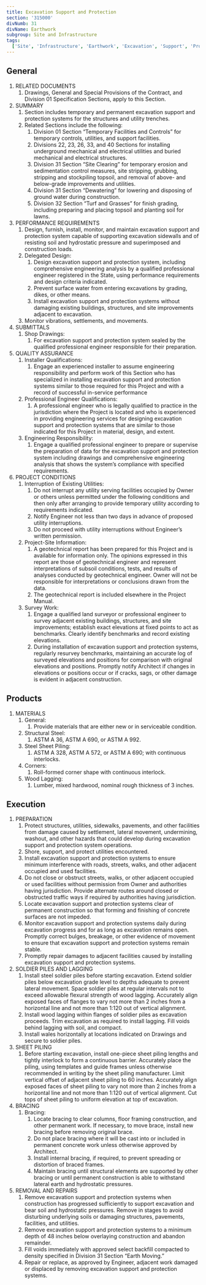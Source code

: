 ```yaml
---
title: Excavation Support and Protection
section: '315000'
divNumb: 31
divName: Earthwork
subgroup: Site and Infrastructure
tags:
  ['Site', 'Infrastructure', 'Earthwork', 'Excavation', 'Support', 'Protection']
---
```


## General

1. RELATED DOCUMENTS
   1. Drawings, General and Special Provisions of the Contract, and Division 01 Specification Sections, apply to this Section.
1. SUMMARY
   1. Section includes temporary and permanent excavation support and protection systems for the structures and utility trenches.
   2. Related Sections include the following:
      1. Division 01 Section “Temporary Facilities and Controls” for temporary controls, utilities, and support facilities.
      2. Divisions 22, 23, 26, 33, and 40 Sections for installing underground mechanical and electrical utilities and buried mechanical and electrical structures.
      3. Division 31 Section “Site Clearing” for temporary erosion and sedimentation control measures, site stripping, grubbing, stripping and stockpiling topsoil, and removal of above- and below-grade improvements and utilities.
      4. Division 31 Section “Dewatering” for lowering and disposing of ground water during construction.
      5. Division 32 Section “Turf and Grasses” for finish grading, including preparing and placing topsoil and planting soil for lawns.
1. PERFORMANCE REQUIREMENTS
   1. Design, furnish, install, monitor, and maintain excavation support and protection system capable of supporting excavation sidewalls and of resisting soil and hydrostatic pressure and superimposed and construction loads.
   2. Delegated Design:
      1. Design excavation support and protection system, including comprehensive engineering analysis by a qualified professional engineer registered in the State, using performance requirements and design criteria indicated.
      2. Prevent surface water from entering excavations by grading, dikes, or other means.
      3. Install excavation support and protection systems without damaging existing buildings, structures, and site improvements adjacent to excavation.
   3. Monitor vibrations, settlements, and movements.
1. SUBMITTALS
   1. Shop Drawings:
      1. For excavation support and protection system sealed by the qualified professional engineer responsible for their preparation.
1. QUALITY ASSURANCE
   1. Installer Qualifications:
      1. Engage an experienced installer to assume engineering responsibility and perform work of this Section who has specialized in installing excavation support and protection systems similar to those required for this Project and with a record of successful in-service performance
   2. Professional Engineer Qualifications:
      1. A professional engineer who is legally qualified to practice in the jurisdiction where the Project is located and who is experienced in providing engineering services for designing excavation support and protection systems that are similar to those indicated for this Project in material, design, and extent.
   3. Engineering Responsibility:
      1. Engage a qualified professional engineer to prepare or supervise the preparation of data for the excavation support and protection system including drawings and comprehensive engineering analysis that shows the system’s compliance with specified requirements.
1. PROJECT CONDITIONS
   1. Interruption of Existing Utilities:
      1. Do not interrupt any utility serving facilities occupied by Owner or others unless permitted under the following conditions and then only after arranging to provide temporary utility according to requirements indicated.
      2. Notify Engineer not less than two days in advance of proposed utility interruptions.
      3. Do not proceed with utility interruptions without Engineer’s written permission.
   2. Project-Site Information:
      1. A geotechnical report has been prepared for this Project and is available for information only. The opinions expressed in this report are those of geotechnical engineer and represent interpretations of subsoil conditions, tests, and results of analyses conducted by geotechnical engineer. Owner will not be responsible for interpretations or conclusions drawn from the data.
      2. The geotechnical report is included elsewhere in the Project Manual.
   3. Survey Work:
      1. Engage a qualified land surveyor or professional engineer to survey adjacent existing buildings, structures, and site improvements; establish exact elevations at fixed points to act as benchmarks. Clearly identify benchmarks and record existing elevations.
      2. During installation of excavation support and protection systems, regularly resurvey benchmarks, maintaining an accurate log of surveyed elevations and positions for comparison with original elevations and positions. Promptly notify Architect if changes in elevations or positions occur or if cracks, sags, or other damage is evident in adjacent construction.

## Products

1. MATERIALS
   1. General:
      1. Provide materials that are either new or in serviceable condition.
   2. Structural Steel:
      1. ASTM A 36, ASTM A 690, or ASTM A 992.
   3. Steel Sheet Piling:
      1. ASTM A 328, ASTM A 572, or ASTM A 690; with continuous interlocks.
   4. Corners:
      1. Roll-formed corner shape with continuous interlock.
   5. Wood Lagging:
      1. Lumber, mixed hardwood, nominal rough thickness of 3 inches.

## Execution

1. PREPARATION
   1. Protect structures, utilities, sidewalks, pavements, and other facilities from damage caused by settlement, lateral movement, undermining, washout, and other hazards that could develop during excavation support and protection system operations.
   2. Shore, support, and protect utilities encountered.
   3. Install excavation support and protection systems to ensure minimum interference with roads, streets, walks, and other adjacent occupied and used facilities.
   4. Do not close or obstruct streets, walks, or other adjacent occupied or used facilities without permission from Owner and authorities having jurisdiction. Provide alternate routes around closed or obstructed traffic ways if required by authorities having jurisdiction.
   5. Locate excavation support and protection systems clear of permanent construction so that forming and finishing of concrete surfaces are not impeded.
   6. Monitor excavation support and protection systems daily during excavation progress and for as long as excavation remains open. Promptly correct bulges, breakage, or other evidence of movement to ensure that excavation support and protection systems remain stable.
   7. Promptly repair damages to adjacent facilities caused by installing excavation support and protection systems.
1. SOLDIER PILES AND LAGGING
   1. Install steel soldier piles before starting excavation. Extend soldier piles below excavation grade level to depths adequate to prevent lateral movement. Space soldier piles at regular intervals not to exceed allowable flexural strength of wood lagging. Accurately align exposed faces of flanges to vary not more than 2 inches from a horizontal line and not more than 1:120 out of vertical alignment.
   2. Install wood lagging within flanges of soldier piles as excavation proceeds. Trim excavation as required to install lagging. Fill voids behind lagging with soil, and compact.
   3. Install wales horizontally at locations indicated on Drawings and secure to soldier piles.
1. SHEET PILING
   1. Before starting excavation, install one-piece sheet piling lengths and tightly interlock to form a continuous barrier. Accurately place the piling, using templates and guide frames unless otherwise recommended in writing by the sheet piling manufacturer. Limit vertical offset of adjacent sheet piling to 60 inches. Accurately align exposed faces of sheet piling to vary not more than 2 inches from a horizontal line and not more than 1:120 out of vertical alignment. Cut tops of sheet piling to uniform elevation at top of excavation.
1. BRACING
   1. Bracing:
      1. Locate bracing to clear columns, floor framing construction, and other permanent work. If necessary, to move brace, install new bracing before removing original brace.
      2. Do not place bracing where it will be cast into or included in permanent concrete work unless otherwise approved by Architect.
      3. Install internal bracing, if required, to prevent spreading or distortion of braced frames.
      4. Maintain bracing until structural elements are supported by other bracing or until permanent construction is able to withstand lateral earth and hydrostatic pressures.
1. REMOVAL AND REPAIRS
   1. Remove excavation support and protection systems when construction has progressed sufficiently to support excavation and bear soil and hydrostatic pressures. Remove in stages to avoid disturbing underlying soils or damaging structures, pavements, facilities, and utilities.
   2. Remove excavation support and protection systems to a minimum depth of 48 inches below overlaying construction and abandon remainder.
   3. Fill voids immediately with approved select backfill compacted to density specified in Division 31 Section “Earth Moving.”
   4. Repair or replace, as approved by Engineer, adjacent work damaged or displaced by removing excavation support and protection systems.
